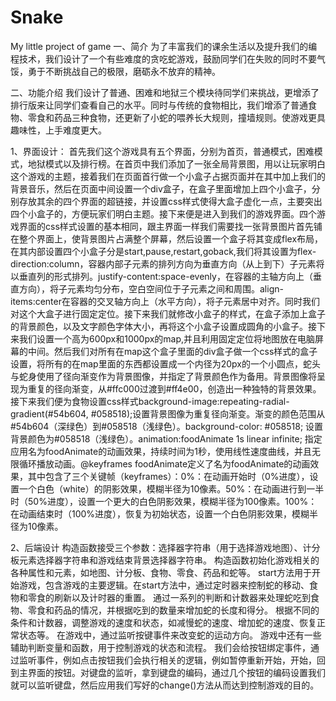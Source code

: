 # Snake
My little project of game
一、简介
为了丰富我们的课余生活以及提升我们的编程技术，我们设计了一个有些难度的贪吃蛇游戏，鼓励同学们在失败的同时不要气馁，勇于不断挑战自己的极限，磨砺永不放弃的精神。

二、功能介绍
我们设计了普通、困难和地狱三个模块待同学们来挑战，更增添了排行版来让同学们查看自己的水平。同时与传统的食物相比，我们增添了普通食物、零食和药品三种食物，还更新了小蛇的喂养长大规则，撞墙规则。使游戏更具趣味性，上手难度更大。

1、界面设计：
首先我们这个游戏具有五个界面，分别为首页，普通模式，困难模式，地狱模式以及排行榜。在首页中我们添加了一张全局背景图，用以让玩家明白这个游戏的主题，接着我们在页面首行做一个小盒子占据页面并在其中加上我们的背景音乐，然后在页面中间设置一个div盒子，在盒子里面增加上四个小盒子，分别存放其余的四个界面的超链接，并设置css样式使得大盒子虚化一点，主要突出四个小盒子的，方便玩家们明白主题。接下来便是进入到我们的游戏界面。四个游戏界面的css样式设置的基本相同，跟主界面一样我们需要找一张背景图片首先铺在整个界面上，使背景图片占满整个屏幕，然后设置一个盒子将其变成flex布局，在其内部设置四个小盒子分是start,pause,restart,goback,我们将其设置为flex-direction:column，容器内部子元素的排列方向为垂直方向（从上到下）子元素将以垂直列的形式排列。justify-content:space-evenly，在容器的主轴方向上（垂直方向），将子元素均匀分布，空白空间位于子元素之间和周围。align-items:center在容器的交叉轴方向上（水平方向），将子元素居中对齐。同时我们对这个大盒子进行固定定位。接下来我们就修改小盒子的样式，在盒子添加上盒子的背景颜色，以及文字颜色字体大小，再将这个小盒子设置成圆角的小盒子。接下来我们设置一个高为600px和1000px的map,并且利用固定定位将地图放在电脑屏幕的中间。然后我们对所有在map这个盒子里面的div盒子做一个css样式的盒子设置，将所有的在map里面的东西都设置成一个内径为20px的一个小圆点，蛇头与蛇身使用了径向渐变作为背景图像，并指定了背景颜色作为备用。背景图像将呈现为重复的径向渐变，从#ffc000过渡到#ff4e00，创造出一种独特的背景效果。接下来我们便为食物设置css样式background-image:repeating-radial-gradient(#54b604, #058518);设置背景图像为重复径向渐变。渐变的颜色范围从#54b604（深绿色）到#058518（浅绿色）。background-color: #058518; 设置背景颜色为#058518（浅绿色）。animation:foodAnimate 1s linear infinite; 指定应用名为foodAnimate的动画效果，持续时间为1秒，使用线性速度曲线，并且无限循环播放动画。@keyframes foodAnimate定义了名为foodAnimate的动画效果，其中包含了三个关键帧（keyframes）：0%：在动画开始时（0%进度），设置一个白色（white）的阴影效果，模糊半径为10像素。50%：在动画进行到一半时（50%进度），设置一个更大的白色阴影效果，模糊半径为100像素。100%：在动画结束时（100%进度），恢复为初始状态，设置一个白色阴影效果，模糊半径为10像素。

2、后端设计
构造函数接受三个参数：选择器字符串（用于选择游戏地图）、计分板元素选择器字符串和游戏结束背景选择器字符串。
构造函数初始化游戏相关的各种属性和元素，如地图、计分板、食物、零食、药品和蛇等。
start方法用于开始游戏，包含游戏的主要逻辑。在start方法中，通过定时器来控制蛇的移动、食物和零食的刷新以及计时器的重置。
通过一系列的判断和计数器来处理蛇吃到食物、零食和药品的情况，并根据吃到的数量来增加蛇的长度和得分。
根据不同的条件和计数器，调整游戏的速度和状态，如减慢蛇的速度、增加蛇的速度、恢复正常状态等。
在游戏中，通过监听按键事件来改变蛇的运动方向。
游戏中还有一些辅助判断变量和函数，用于控制游戏的状态和流程。
我们会给按钮绑定事件，通过监听事件，例如点击按钮我们会执行相关的逻辑，例如暂停重新开始，开始，回到主界面的按钮。对键盘的监听，拿到键盘的编码，通过几个按钮的编码设置我们就可以监听键盘，然后应用我们写好的change()方法从而达到控制游戏的目的。

